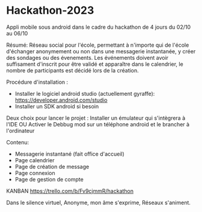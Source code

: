 # Hackathon-2023
Appli mobile sous android dans le cadre du hackathon de 4 jours du 02/10 au 06/10

Résumé: 
Réseau social pour l'école, permettant à n'importe qui de l'école d'échanger anonymement ou non dans une messagerie instantanée, y créer des sondages ou des évenements.
Les événements doivent avoir suffisament d'inscrit pour être validé et apparaître dans le calendrier, le nombre de participants est décidé lors de la création.


Procédure d'installation :  
- Installer le logiciel android studio (actuellement gyraffe):
https://developer.android.com/studio
- Installer un SDK android si besoin

Deux choix pour lancer le projet :
  Installer un émulateur qui s'intègrera à l'IDE
  OU
  Activer le Debbug mod sur un téléphone android et le brancher à l'ordinateur

  
Contenu: 
- Messagerie instantané (fait office d'accueil) 
- Page calendrier
- Page de création de message
- Page connexion
- Page de gestion de compte


KANBAN
https://trello.com/b/Fv9cjmmR/hackathon

Dans le silence virtuel,
Anonyme, mon âme s'exprime,
Réseaux s'animent.
